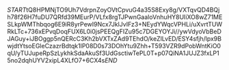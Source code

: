 $START$tQ8HPMNjTO9Uh7VdrpnZoyOVtCpvuG4a35S8Exy8g/VXTqvQD4BQjh78f26H7fuDU7QRfd39MEurP/VLfx8rgTJPwnGaaloVnhuHY8UIiXO8wZ71MESLkpWMThbqog6E9iR8yrPewI9Ncx7JklJvIFz3+NEydYWqcVPHLi/uXvrtTUWRkLTc+736xEPvqDoqFUX6L0i0jsPEEQgFIZu95c7DGEYOYJi//ywVdyoVbBeDJAGuy+iJBOggp5nQERcC3Kh2bVXTxZAd9TEhdO/keZlLvED/ESY4sfjh/lpx9BwjdtYtsoEGleCzazrBdtqk1lP08D0s73DOhYtu9Zhh+T593VZR9dPobWntKiO0qU/yTUJupeRpSzLykhkSdaAkuSf3UdGsctiwTePL0T+p07QiNA1JUJZ3fxLP15no2dqhUYV2xipL4XLfO7+6CX4s$END$